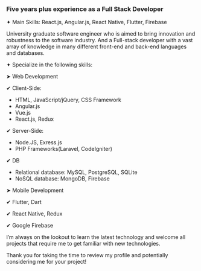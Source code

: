 ### Five years plus experience as a Full Stack Developer ###

✦ Main Skills: React.js, Angular.js, React Native, Flutter, Firebase

University graduate software engineer who is aimed to bring innovation and robustness to the software industry. 
And a Full-stack developer with a vast array of knowledge in many different front-end and back-end languages and databases.

✦ Specialize in the following skills:

➤ Web Development

✔ Client-Side:
- HTML, JavaScript/jQuery, CSS Framework
- Angular.js
- Vue.js
- React.js, Redux
  
✔ Server-Side:
- Node.JS, Exress.js
- PHP Frameworks(Laravel, CodeIgniter)
  
✔ DB
- Relational database: MySQL, PostgreSQL, SQLite
- NoSQL database: MongoDB, Firebase

➤ Mobile Development

✔ Flutter, Dart

✔ React Native, Redux

✔ Google Firebase

I’m always on the lookout to learn the latest technology and welcome all projects that require me to get familiar with new technologies.


Thank you for taking the time to review my profile and potentially considering me for your project!
